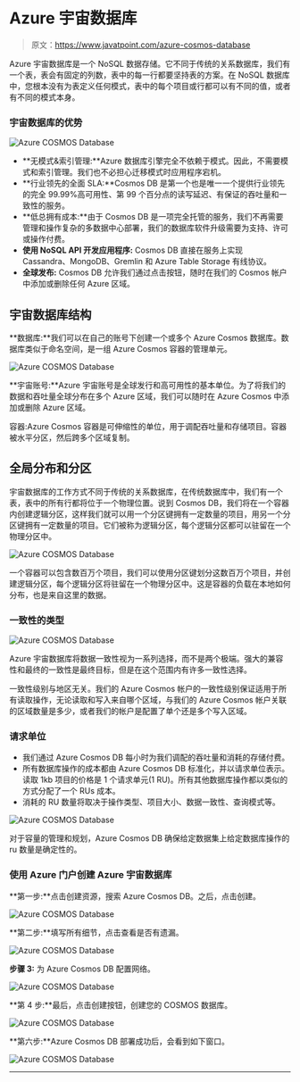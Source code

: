 # Azure 宇宙数据库

> 原文：<https://www.javatpoint.com/azure-cosmos-database>

Azure 宇宙数据库是一个 NoSQL 数据存储。它不同于传统的关系数据库，我们有一个表，表会有固定的列数，表中的每一行都要坚持表的方案。在 NoSQL 数据库中，您根本没有为表定义任何模式，表中的每个项目或行都可以有不同的值，或者有不同的模式本身。

### 宇宙数据库的优势

![Azure COSMOS Database](img/0a65bffab26393e2d15ad9c7abea956d.png)

*   **无模式&索引管理:**Azure 数据库引擎完全不依赖于模式。因此，不需要模式和索引管理。我们也不必担心迁移模式时应用程序宕机。
*   **行业领先的全面 SLA:**Cosmos DB 是第一个也是唯一一个提供行业领先的完全 99.99%高可用性、第 99 个百分点的读写延迟、有保证的吞吐量和一致性的服务。
*   **低总拥有成本:**由于 Cosmos DB 是一项完全托管的服务，我们不再需要管理和操作复杂的多数据中心部署，我们的数据库软件升级需要为支持、许可或操作付费。
*   **使用 NoSQL API 开发应用程序:** Cosmos DB 直接在服务上实现 Cassandra、MongoDB、Gremlin 和 Azure Table Storage 有线协议。
*   **全球发布:** Cosmos DB 允许我们通过点击按钮，随时在我们的 Cosmos 帐户中添加或删除任何 Azure 区域。

## 宇宙数据库结构

**数据库:**我们可以在自己的账号下创建一个或多个 Azure Cosmos 数据库。数据库类似于命名空间，是一组 Azure Cosmos 容器的管理单元。

![Azure COSMOS Database](img/c5196a16ce3a4a2a9b640ada5fef95fd.png)

**宇宙账号:**Azure 宇宙账号是全球发行和高可用性的基本单位。为了将我们的数据和吞吐量全球分布在多个 Azure 区域，我们可以随时在 Azure Cosmos 中添加或删除 Azure 区域。

容器:Azure Cosmos 容器是可伸缩性的单位，用于调配吞吐量和存储项目。容器被水平分区，然后跨多个区域复制。

## 全局分布和分区

宇宙数据库的工作方式不同于传统的关系数据库，在传统数据库中，我们有一个表，表中的所有行都将位于一个物理位置。说到 Cosmos DB，我们将在一个容器内创建逻辑分区，这样我们就可以用一个分区键拥有一定数量的项目，用另一个分区键拥有一定数量的项目。它们被称为逻辑分区，每个逻辑分区都可以驻留在一个物理分区中。

![Azure COSMOS Database](img/b3eb7f69d7b8fd9a82a4bed10e511d96.png)

一个容器可以包含数百万个项目，我们可以使用分区键划分这数百万个项目，并创建逻辑分区，每个逻辑分区将驻留在一个物理分区中。这是容器的负载在本地如何分布，也是来自这里的数据。

### 一致性的类型

![Azure COSMOS Database](img/e67c4b702e99cc70eaf12668b993a647.png)

Azure 宇宙数据库将数据一致性视为一系列选择，而不是两个极端。强大的兼容性和最终的一致性是最终目标，但是在这个范围内有许多一致性选择。

一致性级别与地区无关。我们的 Azure Cosmos 帐户的一致性级别保证适用于所有读取操作，无论读取和写入来自哪个区域，与我们的 Azure Cosmos 帐户关联的区域数量是多少，或者我们的帐户是配置了单个还是多个写入区域。

### 请求单位

*   我们通过 Azure Cosmos DB 每小时为我们调配的吞吐量和消耗的存储付费。
*   所有数据库操作的成本都由 Azure Cosmos DB 标准化，并以请求单位表示。读取 1kb 项目的价格是 1 个请求单元(1 RU)。所有其他数据库操作都以类似的方式分配了一个 RUs 成本。
*   消耗的 RU 数量将取决于操作类型、项目大小、数据一致性、查询模式等。

![Azure COSMOS Database](img/0d58380de9fce70eefc8fd656687d875.png)

对于容量的管理和规划，Azure Cosmos DB 确保给定数据集上给定数据库操作的 ru 数量是确定性的。

### 使用 Azure 门户创建 Azure 宇宙数据库

**第一步:**点击创建资源，搜索 Azure Cosmos DB。之后，点击创建。

![Azure COSMOS Database](img/24b432c087b02432cfaad795be0b98df.png)

**第二步:**填写所有细节，点击查看是否有遗漏。

![Azure COSMOS Database](img/f6d45b6b2097c46f5d83f9f7d021fb67.png)

**步骤 3:** 为 Azure Cosmos DB 配置网络。

![Azure COSMOS Database](img/f25f5b77e64be9e00e1141d5ec080ce8.png)

**第 4 步:**最后，点击创建按钮，创建您的 COSMOS 数据库。

![Azure COSMOS Database](img/3d9ccfb79ecd37acbc93dc8b85131ec0.png)

**第六步:**Azure Cosmos DB 部署成功后，会看到如下窗口。

![Azure COSMOS Database](img/ed417e5685b5b97f8dfc548cacd8152f.png)

* * *